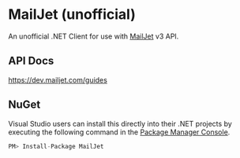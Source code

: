 MailJet (unofficial)
============
An unofficial .NET Client for use with [MailJet](https://www.mailjet.com) v3 API.

## API Docs
https://dev.mailjet.com/guides

## NuGet
Visual Studio users can install this directly into their .NET projects by executing the following command in the [Package Manager Console](http://docs.nuget.org/ndocs/tools/package-manager-console).

```cs
PM> Install-Package MailJet
```
